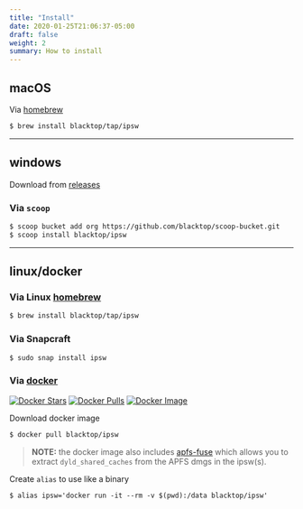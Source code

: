 ```yaml
---
title: "Install"
date: 2020-01-25T21:06:37-05:00
draft: false
weight: 2
summary: How to install
---
```


## macOS

Via [homebrew](https://brew.sh)

```bash
$ brew install blacktop/tap/ipsw
```

---

## windows

Download from [releases](https://github.com/blacktop/ipsw/releases/latest)

### Via `scoop`

```bash
$ scoop bucket add org https://github.com/blacktop/scoop-bucket.git
$ scoop install blacktop/ipsw
```

---

## linux/docker

### Via Linux [homebrew](https://brew.sh)

```bash
$ brew install blacktop/tap/ipsw
```

### Via Snapcraft

```bash
$ sudo snap install ipsw
```

### Via [docker](https://www.docker.com)

[![Docker Stars](https://img.shields.io/docker/stars/blacktop/ipsw.svg)](https://hub.docker.com/r/blacktop/ipsw/) [![Docker Pulls](https://img.shields.io/docker/pulls/blacktop/ipsw.svg)](https://hub.docker.com/r/blacktop/ipsw/) [![Docker Image](https://img.shields.io/badge/docker%20image-114MB-blue.svg)](https://hub.docker.com/r/blacktop/ipsw/)

Download docker image

```bash
$ docker pull blacktop/ipsw
```

> **NOTE:** the docker image also includes [apfs-fuse](https://github.com/sgan81/apfs-fuse) which allows you to extract `dyld_shared_caches` from the APFS dmgs in the ipsw(s).

Create `alias` to use like a binary

```
$ alias ipsw='docker run -it --rm -v $(pwd):/data blacktop/ipsw'
```
